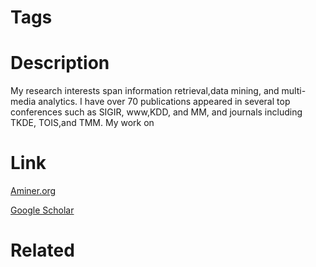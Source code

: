 # Tags



# Description

My research interests span information retrieval,data mining, and multi-media analytics. I have over 70 publications appeared in several top conferences such as SIGIR, www,KDD, and MM, and journals including TKDE, TOIS,and TMM. My work on

# Link

[Aminer.org](https://www.aminer.org/profile/5d43d54e7390bff0db600ec1)

[Google Scholar](https://scholar.google.com/citations?hl=en&user=X45Go24AAAAJ)
# Related


